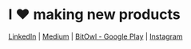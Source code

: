 # I ❤️  making new products
[LinkedIn](https://www.linkedin.com/in/vkartha) | [Medium](https://medium.com/@vivek.kartha) | [BitOwl - Google Play](https://play.google.com/store/apps/details?id=com.molten.owl&hl=en_IN) | [Instagram](https://www.instagram.com/a.fit.coder)
